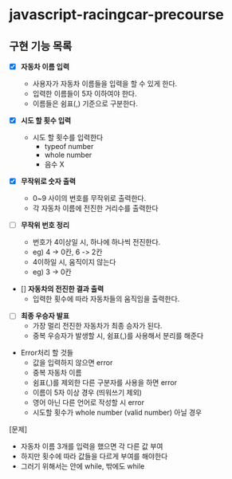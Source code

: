 # javascript-racingcar-precourse

## 구현 기능 목록

- [x] **자동차 이름 입력**
  - 사용자가 자동차 이름들을 입력을 할 수 있게 한다.
  - 입력한 이름들이 5자 이하여야 한다.
  - 이름들은 쉼표(,) 기준으로 구분한다.

- [x] **시도 할 횟수 입력**
  - 시도 할 횟수를 입력한다
    - typeof number
    - whole number
    - 음수 X

- [x] **무작위로 숫자 출력**
  - 0~9 사이의 번호를 무작위로 출력한다.
  - 각 자동차 이름에 전진한 거리수를 출력한다

- [ ] **무작위 번호 정리**
  - 번호가 4이상일 시, 하나에 하나씩 전진한다.
  - eg) 4 -> 0칸, 6 -> 2칸
  - 4이하일 시, 움직이지 않는다
  - eg) 3 -> 0칸

- [] **자동차의 전진한 결과 출력**
  - 입력한 횟수에 따라 자동차들의 움직임을 출력한다.

- [ ] **최종 우승자 발표**
  - 가장 멀리 전진한 자동차가 최종 승자가 된다.
  - 중복 우승자가 발생할 시, 쉼표(,)를 사용해서 분리를 해준다

- Error처리 할 것들
  - 값을 입력하지 않으면 error
  - 중복 자동차 이름
  - 쉼표(,)를 제외한 다른 구분자를 사용을 하면 error
  - 이름이 5자 이상 경우 (띄워쓰기 제외)
  - 영어 아닌 다른 언어로 작성할 시 error
  - 시도할 횟수가 whole number (valid number) 아닐 경우


[문제]
  - 자동차 이름 3개를 입력을 했으면 각 다른 값 부여
  - 하지만 횟수에 따라 값들을 다르게 부여를 해야한다
  - 그러기 위해서는 안에 while, 밖에도 while
